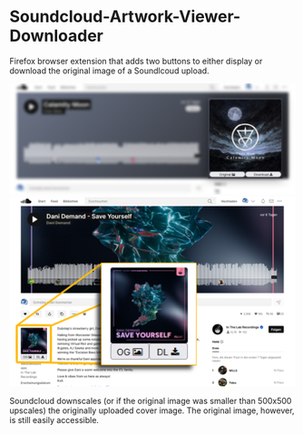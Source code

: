 # Soundcloud-Artwork-Viewer-Downloader

Firefox browser extension that adds two buttons to either display or download the original image of a Soundlcoud upload.

![Example](/docs/example1.png)
![Example](/docs/example2.png)
</hr>
Soundcloud downscales (or if the original image was smaller than 500x500 upscales) the originally uploaded cover image. The original image, however, is still easily accessible.